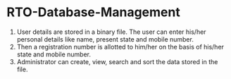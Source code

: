 # RTO-Database-Management
1. User details are stored in a binary file. The user can enter his/her personal details like name, present state and mobile number.
2. Then a registration number is allotted to him/her on the basis of his/her state and mobile number.
3. Administrator can create, view, search and sort the data stored in the file.
